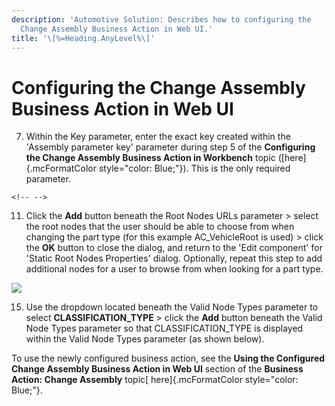 ```yaml
---
description: 'Automotive Solution: Describes how to configuring the
  Change Assembly Business Action in Web UI.'
title: '\[%=Heading.AnyLevel%\]'
---
```


Configuring the Change Assembly Business Action in Web UI
=========================================================

7.  Within the Key parameter, enter the exact key created within the
    \'Assembly parameter key\' parameter during step 5 of the
    **Configuring the Change Assembly Business Action in Workbench**
    topic ([here]{.mcFormatColor style="color: Blue;"}). This is the
    only required parameter.

```{=html}
<!-- -->
```
11. Click the **Add** button beneath the Root Nodes URLs parameter \>
    select the root nodes that the user should be able to choose from
    when changing the part type (for this example AC\_VehicleRoot is
    used) \> click the **OK** button to close the dialog, and return to
    the \'Edit component\' for \'Static Root Nodes Properties\' dialog.
    Optionally, repeat this step to add additional nodes for a user to
    browse from when looking for a part type.

![](../../Resources/Images/BRs/Change%20Assembly/10.png)

15. Use the dropdown located beneath the Valid Node Types parameter to
    select **CLASSIFICATION\_TYPE** \> click the **Add** button beneath
    the Valid Node Types parameter so that CLASSIFICATION\_TYPE is
    displayed within the Valid Node Types parameter (as shown below).

To use the newly configured business action, see the **Using the
Configured Change Assembly Business Action in Web UI** section of the
**Business Action: Change Assembly** topic[ here]{.mcFormatColor
style="color: Blue;"}.
